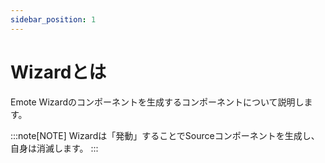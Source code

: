 ```yaml
---
sidebar_position: 1
---
```


# Wizardとは

Emote Wizardのコンポーネントを生成するコンポーネントについて説明します。

:::note[NOTE]
Wizardは「発動」することでSourceコンポーネントを生成し、自身は消滅します。
:::
